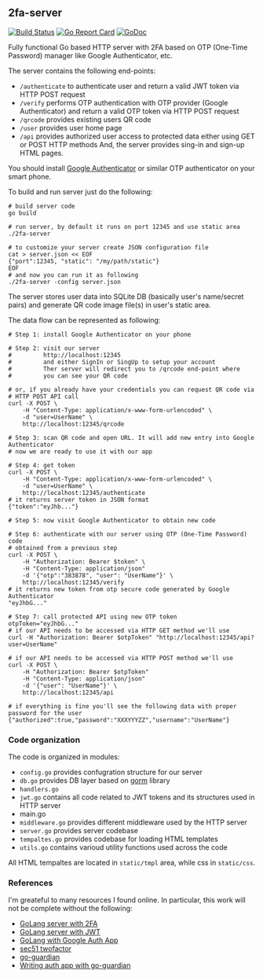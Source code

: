 ## 2fa-server

[![Build Status](https://github.com/vkuznet/2fa-server/actions/workflows/build.yml/badge.svg)](https://github.com/vkuznet/2fa-server/actions/workflows/build.yml)
[![Go Report Card](https://goreportcard.com/badge/github.com/vkuznet/2fa-server)](https://goreportcard.com/report/github.com/vkuznet/2fa-server)
[![GoDoc](https://godoc.org/github.com/vkuznet/2fa-server?status.svg)](https://godoc.org/github.com/vkuznet/2fa-server)

Fully functional Go based HTTP server with 2FA based on OTP (One-Time Password)
manager like Google Authenticator, etc.

The server contains the following end-points:
- `/authenticate` to authenticate user and return a valid JWT token via HTTP
  POST request
- `/verify` performs OTP authentication with OTP provider (Google
  Authenticator) and return a valid OTP token via HTTP POST request
- `/qrcode` provides existing users QR code
- `/user` provides user home page
- `/api` provides authorized user access to protected data either
using GET or POST HTTP methods
And, the server provides sing-in and sign-up HTML pages.

You should install [Google Authenticator](https://play.google.com/store/apps/details?id=com.google.android.apps.authenticator2&hl=en_US&gl=US) or similar OTP authenticator
on your smart phone.

To build and run server just do the following:
```
# build server code
go build

# run server, by default it runs on port 12345 and use static area
./2fa-server

# to customize your server create JSON configuration file
cat > server.json << EOF
{"port":12345, "static": "/my/path/static"}
EOF
# and now you can run it as following
./2fa-server -config server.json
```
The server stores user data into SQLite DB (basically user's name/secret pairs)
and generate QR code image file(s) in user's static area.

The data flow can be represented as following:
```
# Step 1: install Google Authenticator on your phone

# Step 2: visit our server
#         http://localhost:12345
#         and either SignIn or SingUp to setup your account
#         Ther server will redirect you to /qrcode end-point where
#         you can see your QR code

# or, if you already have your credentials you can request QR code via
# HTTP POST API call
curl -X POST \
    -H "Content-Type: application/x-www-form-urlencoded" \
    -d "user=UserName" \
    http://localhost:12345/qrcode

# Step 3: scan QR code and open URL. It will add new entry into Google Authenticator
# now we are ready to use it with our app

# Step 4: get token
curl -X POST \
    -H "Content-Type: application/x-www-form-urlencoded" \
    -d "user=UserName" \
    http://localhost:12345/authenticate
# it returns server token in JSON format
{"token":"eyJhb..."}

# Step 5: now visit Google Authenticator to obtain new code

# Step 6: authenticate with our server using OTP (One-Time Password) code
# obtained from a previous step
curl -X POST \
    -H "Authorization: Bearer $token" \
    -H "Content-Type: application/json" 
    -d '{"otp":"383878", "user": "UserName"}' \
    http://localhost:12345/verify
# it returns new token from otp secure code generated by Google Authenticator
"eyJhbG..."

# Step 7: call protected API using new OTP token
otpToken="eyJhbG..."
# if our API needs to be accessed via HTTP GET method we'll use
curl -H "Authorization: Bearer $otpToken" "http://localhost:12345/api?user=UserName"

# if our API needs to be accessed via HTTP POST method we'll use
curl -X POST \
    -H "Authorization: Bearer $otpToken"
    -H "Content-Type: application/json" 
    -d '{"user": "UserName"}' \
    http://localhost:12345/api

# if everything is fine you'll see the following data with proper password for the user
{"authorized":true,"password":"XXXYYYZZ","username":"UserName"}
```

### Code organization
The code is organized in modules:
- `config.go` provides confugration structure for our server
- `db.go` provides DB layer based on [gorm](https://gorm.io/docs/) library
- `handlers.go`
- `jwt.go` contains all code related to JWT tokens and its structures used in
  HTTP server
- main.go
- `middleware.go` provides different middleware used by the HTTP server
- `server.go` provides server codebase
- `tempaltes.go` provides codebase for loading HTML templates
- `utils.go` contains varioud utility functions used across the code

All HTML tempaltes are located in `static/tmpl` area, while css in
`static/css`.

### References
I'm greateful to many resources I found online. In particular, this
work will not be complete without the following:
- [GoLang server with 2FA](https://www.thepolyglotdeveloper.com/2017/05/add-two-factor-authentication-golang-restful-api)
- [GoLang server with JWT](https://www.thepolyglotdeveloper.com/2017/03/authenticate-a-golang-api-with-json-web-tokens)
- [GoLang with Google Auth App](https://www.socketloop.com/tutorials/golang-verify-token-from-google-authenticator-app)
- [sec51 twofactor](https://github.com/sec51/twofactor)
- [go-guardian](github.com/shaj13/go-guardian)
- [Writing auth app with go-guardian](https://medium.com/@hajsanad/writing-scalable-authentication-in-golang-using-go-guardian-83691219a73a)

